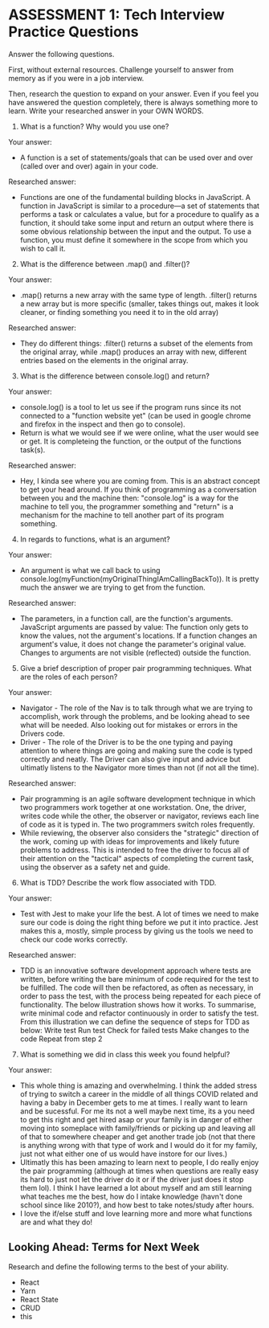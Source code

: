 # ASSESSMENT 1: Tech Interview Practice Questions
Answer the following questions.

First, without external resources. Challenge yourself to answer from memory as if you were in a job interview.

Then, research the question to expand on your answer. Even if you feel you have answered the question completely, there is always something more to learn. Write your researched answer in your OWN WORDS.

1. What is a function? Why would you use one?

  Your answer: 
  - A function is a set of statements/goals that can be used over and over (called over and over) again in your code.

  Researched answer:
  - Functions are one of the fundamental building blocks in JavaScript. A function in JavaScript is similar to a procedure—a set of statements that performs a task or calculates a value, but for a procedure to qualify as a function, it should take some input and return an output where there is some obvious relationship between the input and the output. To use a function, you must define it somewhere in the scope from which you wish to call it.
  <!-- AWNSER FOUND: https://developer.mozilla.org/en-US/docs/Web/JavaScript/Guide/Functions -->

2. What is the difference between .map() and .filter()?

  Your answer: 
  - .map() returns a new array with the same type of length. .filter() returns a new array but is more specific (smaller, takes things out, makes it look cleaner, or finding something you need it to in the old array)

  Researched answer:
  - They do different things: .filter() returns a subset of the elements from the original array, while .map() produces an array with new, different entries based on the elements in the original array.
  <!-- ANSWER FOUND: https://discuss.codecademy.com/t/what-s-the-difference-between-filter-and-map/342066 -->

3. What is the difference between console.log() and return?

  Your answer: 
  - console.log() is a tool to let us see if the program runs since its not connected to a "function website yet" (can be used in google chrome and firefox in the inspect and then go to console). 
  - Return is what we would see if we were online, what the user would see or get. It is completeing the function, or the output of the functions task(s).

  Researched answer:
  - Hey, I kinda see where you are coming from. This is an abstract concept to get your head around. If you think of programming as a conversation between you and the machine then: "console.log" is a way for the machine to tell you, the programmer something and "return" is a mechanism for the machine to tell another part of its program something.
  <!-- ANSWER FOUND: https://www.quora.com/What-is-the-difference-between-console-log-and-return-in-JavaScript#:~:text=Difference%20between%20console.-,log%20and%20return%20in%20javascript%3F,by%20F12)%20of%20the%20browser. -->

4. In regards to functions, what is an argument?

  Your answer: 
  - An argument is what we call back to using console.log(myFunction(myOriginalThingIAmCallingBackTo)). It is pretty much the answer we are trying to get from the function. 

  Researched answer:
  - The parameters, in a function call, are the function's arguments. JavaScript arguments are passed by value: The function only gets to know the values, not the argument's locations. If a function changes an argument's value, it does not change the parameter's original value. Changes to arguments are not visible (reflected) outside the function.
  <!-- ANSWER FOUND: https://www.w3schools.com/js/js_function_parameters.asp#:~:text=Arguments%20are%20Passed%20by%20Value,change%20the%20parameter's%20original%20value. -->

5. Give a brief description of proper pair programming techniques. What are the roles of each person?

  Your answer:
  - Navigator - The role of the Nav is to talk through what we are trying to accomplish, work through the problems, and be looking ahead to see what will be needed. Also looking out for mistakes or errors in the Drivers code.
  - Driver - The role of the Driver is to be the one typing and paying attention to where things are going and making sure the code is typed correctly and neatly. The Driver can also give input and advice but ultimatly listens to the Navigator more times than not (if not all the time).

  Researched answer:
  - Pair programming is an agile software development technique in which two programmers work together at one workstation. One, the driver, writes code while the other, the observer or navigator, reviews each line of code as it is typed in. The two programmers switch roles frequently.
  - While reviewing, the observer also considers the "strategic" direction of the work, coming up with ideas for improvements and likely future problems to address. This is intended to free the driver to focus all of their attention on the "tactical" aspects of completing the current task, using the observer as a safety net and guide.
  <!-- ANSWER FOUND: https://en.wikipedia.org/wiki/Pair_programming#:~:text=Pair%20programming%20is%20an%20agile,two%20programmers%20switch%20roles%20frequently. -->

6. What is TDD? Describe the work flow associated with TDD.

  Your answer: 
  - Test with Jest to make your life the best. A lot of times we need to make sure our code is doing the right thing before we put it into practice. Jest makes this a, mostly, simple process by giving us the tools we need to check our code works correctly.

  Researched answer:
  - TDD is an innovative software development approach where tests are written, before writing the bare minimum of code required for the test to be fulfilled. The code will then be refactored, as often as necessary, in order to pass the test, with the process being repeated for each piece of functionality. The below illustration shows how it works. To summarise, write minimal code and refactor continuously in order to satisfy the test.
  From this illustration we can define the sequence of steps for TDD as below:
  Write test
  Run test
  Check for failed tests
  Make changes to the code
  Repeat from step 2
  <!-- ANSWER FROM: https://blog.testlodge.com/what-is-tdd/ -->


7. What is something we did in class this week you found helpful?  

  Your answer: 
  - This whole thing is amazing and overwhelming. I think the added stress of trying to switch a career in the middle of all things COVID related and having a baby in December gets to me at times. I really want to learn and be sucessful. For me its not a well maybe next time, its a you need to get this right and get hired asap or your family is in danger of either moving into someplace with family/friends or picking up and leaving all of that to somewhere cheaper and get another trade job (not that there is anything wrong with that type of work and I would do it for my family, just not what either one of us would have instore for our lives.)
  - Ultimatly this has been amazing to learn next to people, I do really enjoy the pair programming (although at times when questions are really easy its hard to just not let the driver do it or if the driver just does it stop them lol). I think I have learned a lot about myself and am still learning what teaches me the best, how do I intake knowledge (havn't done school since like 2010?), and how best to take notes/study after hours. 
  - I love the if/else stuff and love learning more and more what functions are and what they do! 



## Looking Ahead: Terms for Next Week

Research and define the following terms to the best of your ability.

- React
- Yarn
- React State
- CRUD
- this
